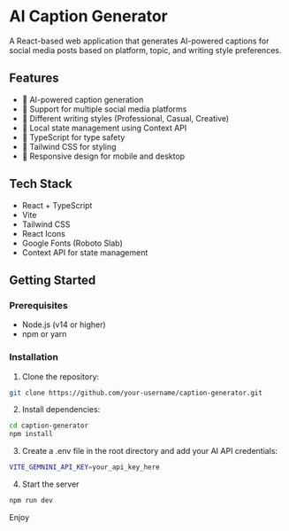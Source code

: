 # AI Caption Generator

A React-based web application that generates AI-powered captions for social media posts based on platform, topic, and writing style preferences.

## Features

- 🤖 AI-powered caption generation
- 📱 Support for multiple social media platforms
- 🎨 Different writing styles (Professional, Casual, Creative)
- 💾 Local state management using Context API
- 🎯 TypeScript for type safety
- 🎨 Tailwind CSS for styling
- 📱 Responsive design for mobile and desktop

## Tech Stack

- React + TypeScript
- Vite
- Tailwind CSS
- React Icons
- Google Fonts (Roboto Slab)
- Context API for state management

## Getting Started

### Prerequisites

- Node.js (v14 or higher)
- npm or yarn

### Installation

1. Clone the repository:
```bash
git clone https://github.com/your-username/caption-generator.git
```

2. Install dependencies:
```bash
cd caption-generator
npm install
```

3. Create a .env file in the root directory and add your AI API credentials:
```bash
VITE_GEMNINI_API_KEY=your_api_key_here
```

4. Start the server
```bash
npm run dev
```

Enjoy